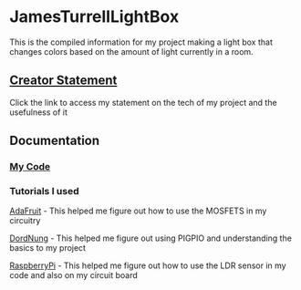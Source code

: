 # JamesTurrellLightBox
This is the compiled information for my project making a light box that changes colors based on the amount of light currently in a room. 

## [Creator Statement](https://docs.google.com/document/d/1UKLeVX8UojzNJwHOJODGRDX5bBm3U35PbZsqjepmg1g/edit?usp=sharing)
Click the link to access my statement on the tech of my project and the usefulness of it

## Documentation
### [My Code](https://github.com/grmcguire/JamesTurrellLightBox/blob/cfe1840e290ff2dffcef5f249b05eeb79bf50bdc/My%20Code)
### Tutorials I used
[AdaFruit](https://learn.adafruit.com/rgb-led-strips?view=all) - This helped me figure out how to use the MOSFETS in my circuitry 

[DordNung](https://dordnung.de/raspberrypi-ledstrip/) - This helped me figure out using PIGPIO and understanding the basics to my project 

[RaspberryPi](https://projects.raspberrypi.org/en/projects/physical-computing/10) - This helped me figure out how to use the LDR sensor in my code and also on my circuit board 

